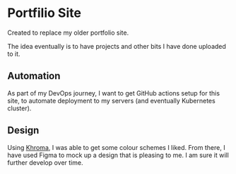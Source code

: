 # Portfilio Site

Created to replace my older portfolio site.

The idea eventually is to have projects and other bits I have done uploaded to it.

## Automation

As part of my DevOps journey, I want to get GitHub actions setup for this site, to automate deployment to my servers (and eventually Kubernetes cluster).

## Design

Using [Khroma](khroma.co), I was able to get some colour schemes I liked. From there, I have used Figma to mock up a design that is pleasing to me. I am sure it will further develop over time.
